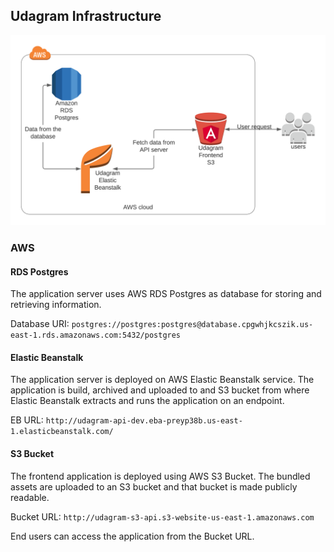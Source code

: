 ## Udagram Infrastructure

![Architecture](architecture.png)

### AWS

#### RDS Postgres

The application server uses AWS RDS Postgres as database for storing and retrieving information.

Database URI: `postgres://postgres:postgres@database.cpgwhjkcszik.us-east-1.rds.amazonaws.com:5432/postgres`

#### Elastic Beanstalk

The application server is deployed on AWS Elastic Beanstalk service. The application is build, archived and uploaded
to and S3 bucket from where Elastic Beanstalk extracts and runs the application on an endpoint.

EB URL: `http://udagram-api-dev.eba-preyp38b.us-east-1.elasticbeanstalk.com/`

#### S3 Bucket

The frontend application is deployed using AWS S3 Bucket. The bundled assets are uploaded to an S3 bucket and that
bucket is made publicly readable.

Bucket URL: `http://udagram-s3-api.s3-website-us-east-1.amazonaws.com`

End users can access the application from the Bucket URL.
